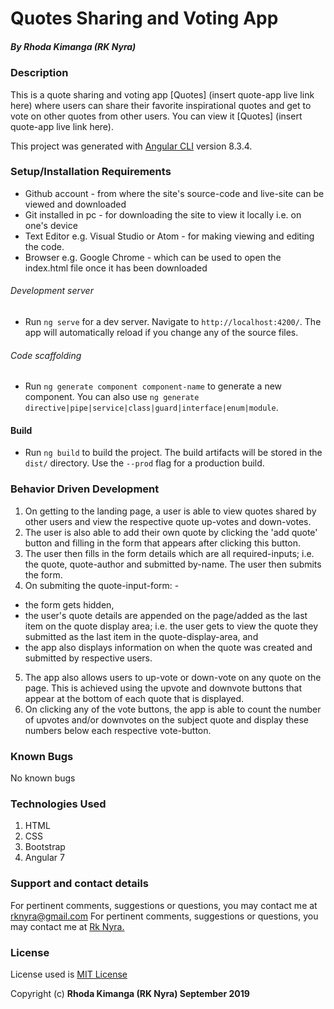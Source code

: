 # Quotes Sharing and Voting App

##### By **Rhoda Kimanga (RK Nyra)**

### Description
This is a quote sharing and voting app [Quotes] (insert quote-app live link here) where users can share their favorite inspirational quotes and get to vote on other quotes from other users. You can view it [Quotes] (insert quote-app live link here).

This project was generated with [Angular CLI](https://github.com/angular/angular-cli) version 8.3.4.


### Setup/Installation Requirements
* Github account - from where the site's source-code and live-site can be viewed and downloaded
* Git installed in pc - for downloading the site to view it locally i.e. on one's device
* Text Editor e.g. Visual Studio or Atom - for making viewing and editing the code.
* Browser e.g. Google Chrome - which can be used to open the index.html file once it has been downloaded

###### Development server
* Run `ng serve` for a dev server. Navigate to `http://localhost:4200/`. The app will automatically reload if you change any of the source files.

###### Code scaffolding
* Run `ng generate component component-name` to generate a new component. You can also use `ng generate directive|pipe|service|class|guard|interface|enum|module`.

#### Build
* Run `ng build` to build the project. The build artifacts will be stored in the `dist/` directory. Use the `--prod` flag for a production build.


### Behavior Driven Development
1. On getting to the landing page, a user is able to view quotes shared by other users and view the respective quote up-votes and down-votes.
2. The user is also able to add their own quote by clicking the 'add quote' button and filling in the form that appears after clicking this button.
3. The user then fills in the form details which are all required-inputs; i.e. the quote, quote-author and submitted by-name. The user then submits the form.
4. On submiting the quote-input-form: -
  * the form gets hidden, 
  * the user's quote details are appended on the page/added as the last item on the quote display area; i.e. the user gets to view the quote they submitted as the last item in the quote-display-area, and
  * the app also displays information on when the quote was created and submitted by respective users.

5. The app also allows users to up-vote or down-vote on any quote on the page. This is achieved using the upvote and downvote buttons that appear at the bottom of each quote that is displayed.
6. On clicking any of the vote buttons, the app is able to count the number of upvotes and/or downvotes on the subject quote and display these numbers below each respective vote-button.
 

### Known Bugs
No known bugs

### Technologies Used
1. HTML
2. CSS
3. Bootstrap
4. Angular 7

### Support and contact details
For pertinent comments, suggestions or questions, you may contact me at <a href="https://www.gmail.com/">rknyra@gmail.com</a>
For pertinent comments, suggestions or questions, you may contact me at [Rk Nyra.](https://www.gmail.com/)

### License
License used is <a href="https://choosealicense.com/licenses/mit/">MIT License</a> <br>

Copyright (c) **Rhoda Kimanga (RK Nyra) September 2019**


